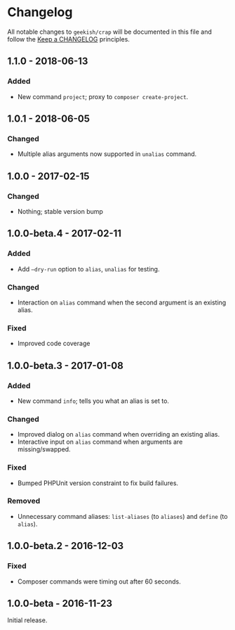 # Changelog

All notable changes to `geekish/crap` will be documented in this file and follow the [Keep a CHANGELOG](http://keepachangelog.com/) principles.

## 1.1.0 - 2018-06-13

### Added

- New command `project`; proxy to `composer create-project`.

## 1.0.1 - 2018-06-05

### Changed

- Multiple alias arguments now supported in `unalias` command.

## 1.0.0 - 2017-02-15

### Changed

- Nothing; stable version bump

## 1.0.0-beta.4 - 2017-02-11

### Added

- Add `—dry-run` option to `alias`, `unalias` for testing.

### Changed

- Interaction on `alias` command when the second argument is an existing alias.

### Fixed

- Improved code coverage

## 1.0.0-beta.3 - 2017-01-08

### Added

- New command `info`; tells you what an alias is set to.

### Changed

- Improved dialog on `alias` command when overriding an existing alias.
- Interactive input on `alias` command when arguments are missing/swapped.

### Fixed

- Bumped PHPUnit version constraint to fix build failures.

### Removed

- Unnecessary command aliases: `list-aliases` (to `aliases`) and `define` (to `alias`).

## 1.0.0-beta.2 - 2016-12-03

### Fixed

- Composer commands were timing out after 60 seconds.

## 1.0.0-beta - 2016-11-23

Initial release.
